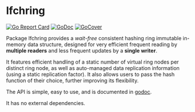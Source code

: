 # lfchring


[![Go Report Card](https://goreportcard.com/badge/github.com/ckatsak/lfchring)](https://goreportcard.com/report/github.com/ckatsak/lfchring)
[![GoDoc](https://godoc.org/github.com/ckatsak/lfchring?status.svg)](https://godoc.org/github.com/ckatsak/lfchring)
[![GoCover](http://gocover.io/_badge/github.com/ckatsak/lfchring)](http://gocover.io/github.com/ckatsak/lfchring)


Package lfchring provides a *wait-free* consistent hashing ring immutable
in-memory data structure, designed for very efficient frequent reading by
**multiple readers** and less frequent updates by a **single writer**.

It features efficient handling of a static number of virtual ring nodes per
distinct ring node, as well as auto-managed data replication information
(using a static replication factor).
It also allows users to pass the hash function of their choice, further
improving its flexibility.

The API is simple, easy to use, and is documented in
[godoc](https://godoc.org/github.com/ckatsak/lfchring).

It has no external dependencies.
